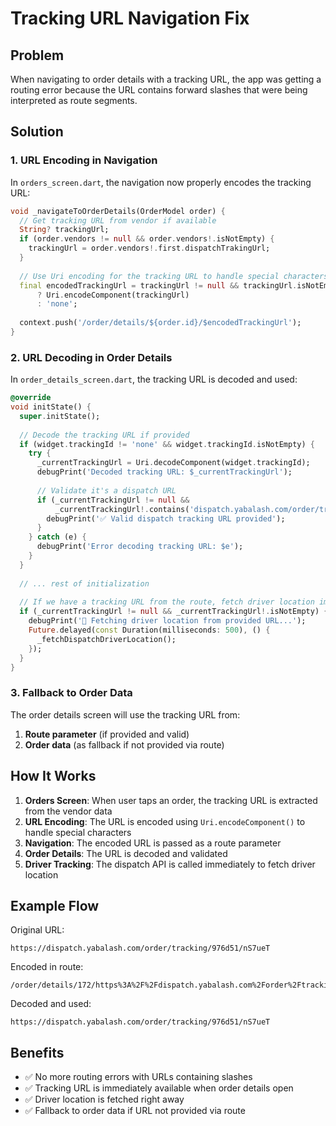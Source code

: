 # Tracking URL Navigation Fix

## Problem
When navigating to order details with a tracking URL, the app was getting a routing error because the URL contains forward slashes that were being interpreted as route segments.

## Solution

### 1. URL Encoding in Navigation
In `orders_screen.dart`, the navigation now properly encodes the tracking URL:

```dart
void _navigateToOrderDetails(OrderModel order) {
  // Get tracking URL from vendor if available
  String? trackingUrl;
  if (order.vendors != null && order.vendors!.isNotEmpty) {
    trackingUrl = order.vendors!.first.dispatchTrakingUrl;
  }
  
  // Use Uri encoding for the tracking URL to handle special characters
  final encodedTrackingUrl = trackingUrl != null && trackingUrl.isNotEmpty
      ? Uri.encodeComponent(trackingUrl)
      : 'none';
  
  context.push('/order/details/${order.id}/$encodedTrackingUrl');
}
```

### 2. URL Decoding in Order Details
In `order_details_screen.dart`, the tracking URL is decoded and used:

```dart
@override
void initState() {
  super.initState();
  
  // Decode the tracking URL if provided
  if (widget.trackingId != 'none' && widget.trackingId.isNotEmpty) {
    try {
      _currentTrackingUrl = Uri.decodeComponent(widget.trackingId);
      debugPrint('Decoded tracking URL: $_currentTrackingUrl');
      
      // Validate it's a dispatch URL
      if (_currentTrackingUrl != null && 
          _currentTrackingUrl!.contains('dispatch.yabalash.com/order/tracking/')) {
        debugPrint('✅ Valid dispatch tracking URL provided');
      }
    } catch (e) {
      debugPrint('Error decoding tracking URL: $e');
    }
  }
  
  // ... rest of initialization
  
  // If we have a tracking URL from the route, fetch driver location immediately
  if (_currentTrackingUrl != null && _currentTrackingUrl!.isNotEmpty) {
    debugPrint('🚗 Fetching driver location from provided URL...');
    Future.delayed(const Duration(milliseconds: 500), () {
      _fetchDispatchDriverLocation();
    });
  }
}
```

### 3. Fallback to Order Data
The order details screen will use the tracking URL from:
1. **Route parameter** (if provided and valid)
2. **Order data** (as fallback if not provided via route)

## How It Works

1. **Orders Screen**: When user taps an order, the tracking URL is extracted from the vendor data
2. **URL Encoding**: The URL is encoded using `Uri.encodeComponent()` to handle special characters
3. **Navigation**: The encoded URL is passed as a route parameter
4. **Order Details**: The URL is decoded and validated
5. **Driver Tracking**: The dispatch API is called immediately to fetch driver location

## Example Flow

Original URL:
```
https://dispatch.yabalash.com/order/tracking/976d51/nS7ueT
```

Encoded in route:
```
/order/details/172/https%3A%2F%2Fdispatch.yabalash.com%2Forder%2Ftracking%2F976d51%2FnS7ueT
```

Decoded and used:
```
https://dispatch.yabalash.com/order/tracking/976d51/nS7ueT
```

## Benefits

- ✅ No more routing errors with URLs containing slashes
- ✅ Tracking URL is immediately available when order details open
- ✅ Driver location is fetched right away
- ✅ Fallback to order data if URL not provided via route